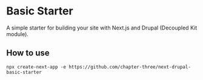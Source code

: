 # Basic Starter

A simple starter for building your site with Next.js and Drupal (Decoupled Kit module).

## How to use

`npx create-next-app -e https://github.com/chapter-three/next-drupal-basic-starter`

